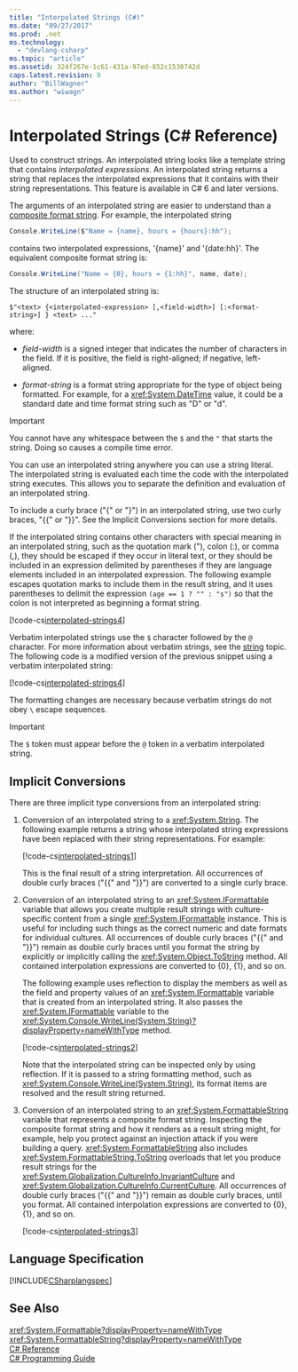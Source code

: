 ```yaml
---
title: "Interpolated Strings (C#)"
ms.date: "09/27/2017"
ms.prod: .net
ms.technology: 
  - "devlang-csharp"
ms.topic: "article"
ms.assetid: 324f267e-1c61-431a-97ed-852c1530742d
caps.latest.revision: 9
author: "BillWagner"
ms.author: "wiwagn"
---
```

# Interpolated Strings (C# Reference)

Used to construct strings.  An interpolated string looks like a template string that contains *interpolated expressions*.  An interpolated string returns a string that replaces the interpolated expressions that it contains with their string representations. This feature is available in C# 6 and later versions.

The arguments of an interpolated string are easier to understand than a [composite format string](../../../standard/base-types/composite-formatting.md#composite-format-string).  For example, the interpolated string  
  
```csharp  
Console.WriteLine($"Name = {name}, hours = {hours}:hh");
```  
contains two interpolated expressions, '{name}' and '{date:hh}'. The equivalent composite format string is:

```csharp
Console.WriteLine("Name = {0}, hours = {1:hh}", name, date);  
```  

The structure of an interpolated string is:  
  
```  
$"<text> {<interpolated-expression> [,<field-width>] [:<format-string>] } <text> ..."  
```  

where: 

- *field-width* is a signed integer that indicates the number of characters in the field. If it is positive, the field is right-aligned; if negative, left-aligned. 

- *format-string* is a format string appropriate for the type of object being formatted. For example, for a <xref:System.DateTime> value, it could be a standard date and time format string such as "D" or "d".

> [!IMPORTANT]
> You cannot have any whitespace between the `$` and the `"` that starts the string. Doing so causes a compile time error.

 You can use an interpolated string anywhere you can use a string literal.  The interpolated string is evaluated each time the code with the interpolated string executes. This allows you to separate the definition and evaluation of an interpolated string.  
  
 To include a curly brace ("{" or "}") in an interpolated string, use two curly braces, "{{" or "}}".  See the Implicit Conversions section for more details.  

If the interpolated string contains other characters with special meaning in an interpolated string, such as the quotation mark ("), colon (:), or comma (,), they should be escaped if they occur in literal text, or they should be included in an expression delimited by parentheses if they are language elements included in an interpolated expression. The following example escapes quotation marks to include them in the result string, and it uses parentheses to delimit the expression `(age == 1 ? "" : "s")` so that the colon is not interpreted as beginning a format string.

[!code-cs[interpolated-strings4](../../../../samples/snippets/csharp/language-reference/keywords/interpolated-strings4.cs#1)]  

Verbatim interpolated strings use the `$` character followed by the `@` character. For more information about verbatim strings, see the [string](strings.md) topic. The following code is a modified version of the previous snippet using a verbatim interpolated string:

[!code-cs[interpolated-strings4](../../../../samples/snippets/csharp/language-reference/keywords/interpolated-strings5.cs#1)]  

The formatting changes are necessary because verbatim strings do not obey `\` escape sequences.

> [!IMPORTANT]
> The `$` token must appear before the `@` token in a verbatim interpolated string.


## Implicit Conversions  

There are three implicit type conversions from an interpolated string:  

1. Conversion of an interpolated string to a <xref:System.String>. The following example returns a string whose interpolated string expressions have been replaced with their string representations. For example:

   [!code-cs[interpolated-strings1](../../../../samples/snippets/csharp/language-reference/keywords/interpolated-strings1.cs#1)]  

   This is the final result of a string interpretation. All occurrences of double curly braces ("{{" and "}}") are converted to a single curly brace. 

2. Conversion of an interpolated string to an <xref:System.IFormattable> variable that allows you create multiple result strings with culture-specific content from a single <xref:System.IFormattable> instance. This is useful for including such things as the correct numeric and date formats for individual cultures.  All occurrences of double curly braces ("{{" and "}}") remain as double curly braces until you format the string by explicitly or implicitly calling the <xref:System.Object.ToString> method.  All contained interpolation expressions are converted to {0}, {1}, and so on.  

   The following example uses reflection to display the members as well as the field and property values of an <xref:System.IFormattable> variable that is created from an interpolated string. It also passes the <xref:System.IFormattable> variable to the <xref:System.Console.WriteLine(System.String)?displayProperty=nameWithType> method.

   [!code-cs[interpolated-strings2](../../../../samples/snippets/csharp/language-reference/keywords/interpolated-strings2.cs#1)]  

   Note that the interpolated string can be inspected only by using reflection. If it is passed to a string formatting method, such as <xref:System.Console.WriteLine(System.String)>, its format items are resolved and the result string returned. 

3. Conversion of an interpolated string to an <xref:System.FormattableString> variable that represents a composite format string. Inspecting the composite format string and how it renders as a result string might, for example, help you protect against an injection attack if you were building a query. <xref:System.FormattableString> also includes <xref:System.FormattableString.ToString> overloads that let you produce result strings for the <xref:System.Globalization.CultureInfo.InvariantCulture> and <xref:System.Globalization.CultureInfo.CurrentCulture>.  All occurrences of double curly braces ("{{" and "}}") remain as double curly braces, until you format.  All contained interpolation expressions are converted to {0}, {1}, and so on.  

   [!code-cs[interpolated-strings3](../../../../samples/snippets/csharp/language-reference/keywords/interpolated-strings3.cs#1)]  

## Language Specification  
 [!INCLUDE[CSharplangspec](~/includes/csharplangspec-md.md)]  
  
## See Also  
 <xref:System.IFormattable?displayProperty=nameWithType>   
 <xref:System.FormattableString?displayProperty=nameWithType>   
 [C# Reference](../../../csharp/language-reference/index.md)   
 [C# Programming Guide](../../../csharp/programming-guide/index.md)
